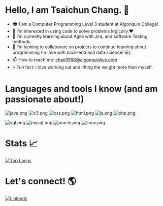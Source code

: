 # Hello, I am Tsaichun Chang. 👋


- 🎓 I am a Computer Programming Level 3 student at Algonquin College!
- 🔭 I’m interested in using code to solve problems logically.❤️
- 🌱 I’m currently learning about Agile with Jira, and software Testing methods.
- 👯 I’m looking to collaborate on projects to continue learning about programming (In love with back-end and data science! 💻).
- 📫 How to reach me: chan0558@algonquinlive.com
- ⚡ Fun fact: I love working out and lifting the weight more than myself.




# Languages and tools I know (and am passionate about!)


![java.png](https://github.com/Annachang828/pic/blob/d8cfcc4296ee84138c84548c75232f8a38070fe5/java.png)
![c3.png](https://github.com/Annachang828/pic/blob/4ee5aa74a47fa46187b0e815de91925522c8b03c/c3.png)
![css.png](https://github.com/Annachang828/pic/blob/3e6d31be697bdb4c96bfea68893d695c19c721cd/css.png)
![html.png](https://github.com/Annachang828/pic/blob/3e6d31be697bdb4c96bfea68893d695c19c721cd/html.png)
![js.png](https://github.com/Annachang828/pic/blob/3e6d31be697bdb4c96bfea68893d695c19c721cd/js.png)
![php.png](https://github.com/Annachang828/pic/blob/3e6d31be697bdb4c96bfea68893d695c19c721cd/php.png)

![sql.png](https://github.com/Annachang828/pic/blob/3e6d31be697bdb4c96bfea68893d695c19c721cd/sql.png)
![mysql.png](https://github.com/Annachang828/pic/blob/3e6d31be697bdb4c96bfea68893d695c19c721cd/mysql.png)
![oracle.png](https://github.com/Annachang828/pic/blob/3e6d31be697bdb4c96bfea68893d695c19c721cd/oracle.png)
![linux.png](https://github.com/Annachang828/pic/blob/3e6d31be697bdb4c96bfea68893d695c19c721cd/linux.png)




# Stats 📈


[![Top Langs](https://github-readme-stats.vercel.app/api/top-langs/?username=Annachang828&layout=donut&theme=dark)](https://github.com/anuraghazra/github-readme-stats)




# Let's connect! 🌎


[![LinkedIn](https://github.com/Annachang828/pic/blob/3e6d31be697bdb4c96bfea68893d695c19c721cd/linkedin.png)](https://www.linkedin.com/in/annachangtsaichun/)




